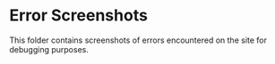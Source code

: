 # Error Screenshots

This folder contains screenshots of errors encountered on the site for debugging purposes.
